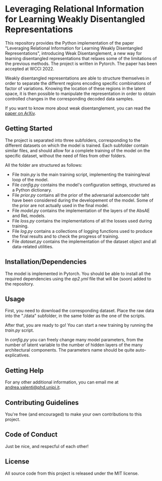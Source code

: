 # Leveraging Relational Information for Learning Weakly Disentangled Representations

This repository provides the Python implementation of the paper "Leveraging Relational Information for Learning Weakly Disentangled Representations", introducing Weak Disentanglement, a new way for learning disentangled representations that relaxes some of the limitations of the previous methods. The project is written in Pytorch. The paper has been accepted at WCCI 2022.

Weakly disentangled representations are able to structure themselves in order to separate the different regions encoding specific combinations of factor of variations. Knowing the location of these regions in the latent space, it is then possible to manipulate the representation in order to obtain controlled changes in the corresponding decoded data samples.

If you want to know more about weak disentanglement, you can read the [paper on ArXiv](https://arxiv.org/pdf/2205.10056.pdf).

## Getting Started
The project is separated into three subfolders, corresponding to the different datasets on which the model is trained. Each subfolder contain similar files, and should allow for a complete training of the model on the specific dataset, without the need of files from other folders.

All the folder are structured as follows:
- File *train.py* is the main training script, implementing the training/eval loop of the model.
- File *config.py* contains the model's configuration settings, structured as a Python dictionary.
- File *prior.py* contains all the prior of the adversarial autoencoder taht have been considered during the developement of the model. Some of the prior are not actually used in the final model.
- File *model.py* contains the implementation of the layers of the AbsAE and ReL models.
- File *loss.py* contains the implementations of all the losses used  during training.
- File *log.py* contains a collections of logging functions used to produce the final results and to check the progress of training.
- File *dataset.py* contains the implementation of the dataset object and all data-related utilities.

## Installation/Dependencies

The model is implemented in Pytorch. 
You should be able to install all the required dependencies using the *ap2.yml* file that will be (soon) added to the repository.

## Usage

First, you need to download the corresponding dataset. Place the raw data into the "./data" subfolder, in the same folder as the one of the scripts.

After that, you are ready to go! You can start a new training by running the *train.py* script.

In *config.py* you can freely change many model parameters, from the number of latent variable to the number of hidden layers of the many architectural components. The parameters name should be quite auto-explicatives.


## Getting Help

For any other additional information, you can email me at andrea.valenti@phd.unipi.it.

## Contributing Guidelines  

You're free (and encouraged) to make your own contributions to this project.

## Code of Conduct

Just be nice, and respecful of each other!

## License

All source code from this project is released under the MIT license.
